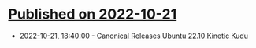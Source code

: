 # [Published on 2022-10-21](index.md)

* [2022-10-21, 18:40:00](https://news.slashdot.org/story/22/10/21/1827216/canonical-releases-ubuntu-2210-kinetic-kudu?utm_source=rss1.0mainlinkanon&utm_medium=feed) - [Canonical Releases Ubuntu 22.10 Kinetic Kudu](https://news.slashdot.org/story/22/10/21/1827216/canonical-releases-ubuntu-2210-kinetic-kudu?utm_source=rss1.0mainlinkanon&utm_medium=feed)
